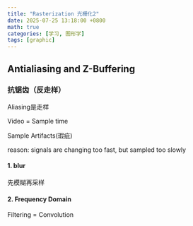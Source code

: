 ```yaml
---
title: "Rasterization 光栅化2"
date: 2025-07-25 13:18:00 +0800
math: true
categories: [学习, 图形学]
tags: [graphic]
---
```


## Antialiasing and Z-Buffering


### 抗锯齿（反走样）

Aliasing是走样

Video = Sample time

Sample Artifacts(瑕疵)

reason: signals are changing too fast, but sampled too slowly

#### 1. blur

先模糊再采样


#### 2. Frequency Domain



Filtering = Convolution





